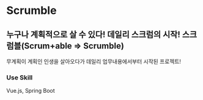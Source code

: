 # Scrumble

## 누구나 계획적으로 살 수 있다! 데일리 스크럼의 시작! 스크럼블(Scrum+able ⇒ Scrumble)

무계획이 계획인 인생을 살아오다가 데일리 업무내용에서부터 시작된 프로젝트!

### Use Skill
Vue.js, Spring Boot
